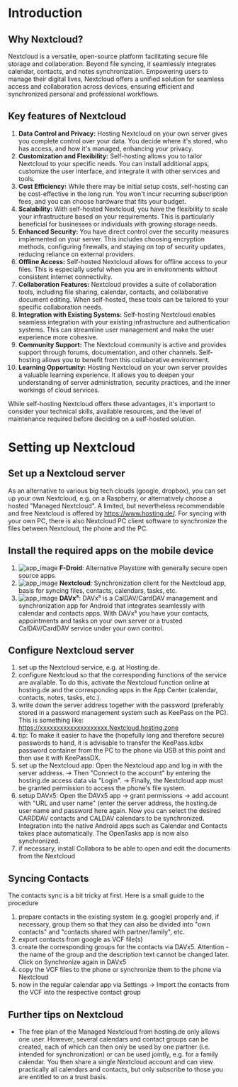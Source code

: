 # Introduction

## Why Nextcloud?

Nextcloud is a versatile, open-source platform facilitating secure file storage and collaboration. Beyond file syncing, it seamlessly integrates calendar, contacts, and notes synchronization. Empowering users to manage their digital lives, Nextcloud offers a unified solution for seamless access and collaboration across devices, ensuring efficient and synchronized personal and professional workflows.

## Key features of Nextcloud
1. **Data Control and Privacy:** Hosting Nextcloud on your own server gives you complete control over your data. You decide where it's stored, who has access, and how it's managed, enhancing your privacy.
1. **Customization and Flexibility:** Self-hosting allows you to tailor Nextcloud to your specific needs. You can install additional apps, customize the user interface, and integrate it with other services and tools.
1. **Cost Efficiency:** While there may be initial setup costs, self-hosting can be cost-effective in the long run. You won't incur recurring subscription fees, and you can choose hardware that fits your budget.
1. **Scalability:** With self-hosted Nextcloud, you have the flexibility to scale your infrastructure based on your requirements. This is particularly beneficial for businesses or individuals with growing storage needs.
1. **Enhanced Security:** You have direct control over the security measures implemented on your server. This includes choosing encryption methods, configuring firewalls, and staying on top of security updates, reducing reliance on external providers.
1. **Offline Access:** Self-hosted Nextcloud allows for offline access to your files. This is especially useful when you are in environments without consistent internet connectivity.
1. **Collaboration Features:** Nextcloud provides a suite of collaboration tools, including file sharing, calendar, contacts, and collaborative document editing. When self-hosted, these tools can be tailored to your specific collaboration needs.
1. **Integration with Existing Systems:** Self-hosting Nextcloud enables seamless integration with your existing infrastructure and authentication systems. This can streamline user management and make the user experience more cohesive.
1. **Community Support:** The Nextcloud community is active and provides support through forums, documentation, and other channels. Self-hosting allows you to benefit from this collaborative environment.
1. **Learning Opportunity:** Hosting Nextcloud on your own server provides a valuable learning experience. It allows you to deepen your understanding of server administration, security practices, and the inner workings of cloud services.

While self-hosting Nextcloud offers these advantages, it's important to consider your technical skills, available resources, and the level of maintenance required before deciding on a self-hosted solution.


# Setting up Nextcloud

## Set up a Nextcloud server
As an alternative to various big tech clouds (google, dropbox), you can set up your own Nextcloud, e.g. on a Raspberry, or alternatively choose a hosted "Managed Nextcloud". 
A limited, but nevertheless recommendable and free Nextcloud is offered by https://www.hosting.de/.
For syncing with your own PC, there is also Nextcloud PC client software to synchronize the files between Nextcloud, the phone and the PC.

## Install the required apps on the mobile device
1. ![app_image](../res/ico/fdroid.ico) **F-Droid**: Alternative Playstore with generally secure open source apps
1. ![app_image](../res/ico/nextcloud.ico) **Nextcloud**: Synchronization client for the Nextcloud app, basis for syncing files, contacts, calendars, tasks, etc.
1. ![app_image](../res/ico/davx5.ico) **DAVx⁵**: DAVx⁵ is a CalDAV/CardDAV management and synchronization app for Android that integrates seamlessly with calendar and contacts apps. With DAVx⁵ you have your contacts, appointments and tasks on your own server or a trusted CalDAV/CardDAV service under your own control.

## Configure Nextcloud server
1. set up the Nextcloud service, e.g. at Hosting.de. 
2. configure Nextcloud so that the corresponding functions of the service are available. To do this, activate the Nextcloud function online at hosting.de and the corresponding apps in the App Center (calendar, contacts, notes, tasks, etc.).
3. write down the server address together with the password (preferably stored in a password management system such as KeePass on the PC). This is something like: https://xxxxxxxxxxxxxxxxxxxx.Nextcloud.hosting.zone 
4. tip: To make it easier to have the (hopefully long and therefore secure) passwords to hand, it is advisable to transfer the KeePass.kdbx password container from the PC to the phone via USB at this point and then use it with KeePassDX.
5. set up the Nextcloud app: Open the Nextcloud app and log in with the server address. → Then "Connect to the account" by entering the hosting.de access data via "Login". → Finally, the Nextcloud app must be granted permission to access the phone's file system. 
6. setup DAVx5: Open the DAVx5 app → grant permissions → add account with "URL and user name" (enter the server address, the hosting.de user name and password here again. Now you can select the desired CARDDAV contacts and CALDAV calendars to be synchronized. Integration into the native Android apps such as Calendar and Contacts takes place automatically. The OpenTasks app is now also synchronized.
7. if necessary, install Collabora to be able to open and edit the documents from the Nextcloud

## Syncing Contacts
The contacts sync is a bit tricky at first. Here is a small guide to the procedure
1. prepare contacts in the existing system (e.g. google) properly and, if necessary, group them so that they can also be divided into "own contacts" and "contacts shared with partner/family", etc.
2. export contacts from google as VCF file(s)
3. create the corresponding groups for the contacts via DAVx5. Attention - the name of the group and the description text cannot be changed later. Click on Synchronize again in DAVx5
4. copy the VCF files to the phone or synchronize them to the phone via Nextcloud
5. now in the regular calendar app via Settings → Import the contacts from the VCF into the respective contact group

## Further tips on Nextcloud
* The free plan of the Managed Nextcloud from hosting.de only allows one user. However, several calendars and contact groups can be created, each of which can then only be used by one partner (i.e. intended for synchronization) or can be used jointly, e.g. for a family calendar. You then share a single Nextcloud account and can view practically all calendars and contacts, but only subscribe to those you are entitled to on a trust basis.


